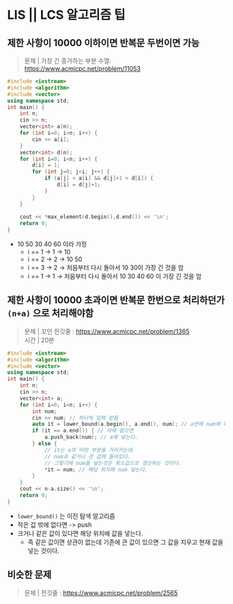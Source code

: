 # LIS || LCS 알고리즘 팁
## 제한 사항이 10000 이하이면 반복문 두번이면 가능
> 문제 | 가장 긴 증가하는 부분 수열: https://www.acmicpc.net/problem/11053   
   
```c++
#include <iostream>
#include <algorithm>
#include <vector>
using namespace std;
int main() {
    int n;
    cin >> n;
    vector<int> a(n);
    for (int i=0; i<n; i++) {
        cin >> a[i];
    }
    vector<int> d(n);
    for (int i=0; i<n; i++) {
        d[i] = 1;
        for (int j=0; j<i; j++) {
            if (a[j] < a[i] && d[j]+1 > d[i]) {
                d[i] = d[j]+1;
            }
        }
    }
    
    cout << *max_element(d.begin(),d.end()) << '\n';
    return 0;
}
```
* 10 50 30 40 60 이라 가정
  * i == 1 -> 1 -> 10
  * i == 2 -> 2 -> 10 50
  * i == 3 -> 2 -> 처음부터 다시 돌아서 10 30이 가장 긴 것을 암
  * i == 1 -> 1 -> 처음부터 다시 돌아서 10 30 40 60 이 가장 긴 것을 암

## 제한 사항이 10000 초과이면 반복문 한번으로 처리하던가 `(n+a)` 으로 처리해야함 
> 문제 | 꼬인 전깃줄 : https://www.acmicpc.net/problem/1365      
> 시간 | 20분   
      
```c++
#include <iostream>
#include <algorithm>
#include <vector>
using namespace std;
int main() {
    int n;
    cin >> n;
    vector<int> a;
    for (int i=0; i<n; i++) {
        int num;
        cin >> num; // 하나씩 입력 받음
        auto it = lower_bound(a.begin(), a.end(), num); // a안에 num에 대해 크거나 같은 값이 있냐
        if (it == a.end()) { // 아에 없으면
            a.push_back(num); // a에 넣는다.
        } else {
            // it는 a의 어떤 부분을 가리키는데
            // num과 같거나 큰 값에 들어있다.
            // 그렇기에 num을 넣는것은 최소값으로 갱신하는 것이다.
            *it = num; // 해당 위치에 num 넣는다.
        }
    }
    cout << n-a.size() << '\n';
    return 0;
}
```
* `lower_bound()` 는 이진 탐색 알고리즘
* 작은 값 밖에 없다면 -> push
* 크거나 같은 값이 있다면 해당 위치에 값을 넣는다.
   * 즉 같은 값이면 상관이 없는데 기존에 큰 값이 있으면 그 값을 지우고 현재 값을 넣는 것이다.   

## 비슷한 문제
> 문제 | 전깃줄 : https://www.acmicpc.net/problem/2565 
